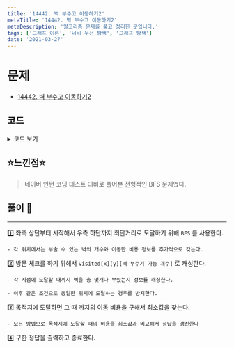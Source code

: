 ```yaml
---
title: '14442. 벽 부수고 이동하기2'
metaTitle: '14442. 벽 부수고 이동하기2'
metaDescription: '알고리즘 문제를 풀고 정리한 곳입니다.'
tags: ['그래프 이론', '너비 우선 탐색', '그래프 탐색']
date: '2021-03-27'
---
```


# 문제

- [14442. 벽 부수고 이동하기2](https://www.acmicpc.net/problem/14442)

## 코드

<details><summary> 코드 보기 </summary>

```java
import java.io.BufferedReader;
import java.io.IOException;
import java.io.InputStreamReader;
import java.util.LinkedList;
import java.util.Queue;
import java.util.StringTokenizer;

class Pos {
    int x, y, b, c;

    public Pos(int x, int y, int b, int c) {
        this.x = x;
        this.y = y;
        this.b = b;
        this.c = c;
    }
}
public class Q14442 {
    static int n, m, k, arr[][], dx[] = {-1, 0, 1, 0}, dy[] ={0, 1, 0, -1};
    static boolean visited[][][];

    public static void main(String[] args) throws IOException {
        init();
        solution();
    }

    private static void solution() {
        Queue<Pos> q = new LinkedList<>();
        q.add(new Pos(0, 0, k, 1));
        int ans = 987654321;
        visited[0][0][k] = true;
        while (!q.isEmpty()) {
            Pos here = q.poll();
            if(here.x == n - 1 && here.y == m - 1){
                ans = Math.min(ans, here.c);
                continue;
            }
            int b = here.b, c = here.c;
            for (int d = 0; d < 4; d++) {
                int nx = here.x + dx[d], ny = here.y + dy[d];
                if(!isBorder(nx, ny)) continue;
                if(arr[nx][ny] == 1){
                    if(b == 0 || visited[nx][ny][b - 1]) continue;
                    visited[nx][ny][b - 1] = true;
                    q.add(new Pos(nx, ny, b - 1, c + 1));
                }
                else {
                    if(visited[nx][ny][b]) continue;
                    visited[nx][ny][b] = true;
                    q.add(new Pos(nx, ny, b, c + 1));
                }
            }
        }
        System.out.println(ans == 987654321? -1 : ans);
    }

    private static void init() throws IOException {
        BufferedReader br = new BufferedReader(new InputStreamReader(System.in));
        StringTokenizer st = new StringTokenizer(br.readLine());
        n = stoi(st.nextToken());
        m = stoi(st.nextToken());
        k = stoi(st.nextToken());
        arr =  new int[n][m];
        for (int i = 0; i < n; i++) {
            char[] cs = br.readLine().toCharArray();
            for (int j = 0; j < m; j++)
                arr[i][j] = cs[j] - '0';
        }
        visited = new boolean[n][m][k + 1];
    }

    private static int stoi(String str) {
        return Integer.parseInt(str);
    }

    private static boolean isBorder(int x, int y) {
        return (x >= 0 && x < n && y >= 0 && y < m);
    }
}

```

</details>

## ⭐️느낀점⭐️

> 네이버 인턴 코딩 테스트 대비로 풀어본 전형적인 BFS 문제였다.

## 풀이 📣

<hr/>

1️⃣ 좌측 상단부터 시작해서 우측 하단까지 최단거리로 도달하기 위해 `BFS` 를 사용한다.

    - 각 위치에서는 부술 수 있는 벽의 개수와 이동한 비용 정보를 추가적으로 갖는다.

2️⃣ 방문 체크를 하기 위해서 `visited[x][y][벽 부수기 가능 개수]` 로 캐싱한다.

    - 각 지점에 도달할 때까지 벽을 총 몇개나 부쉈는지 정보를 캐싱한다.

    - 이후 같은 조건으로 동일한 위치에 도달하는 경우를 방지한다.

3️⃣ 목적지에 도달하면 그 때 까지의 이동 비용을 구해서 최소값을 찾는다.

    - 모든 방법으로 목적지에 도달할 때의 비용을 최소값과 비교해서 정답을 갱신한다

4️⃣ 구한 정답을 출력하고 종료한다.
